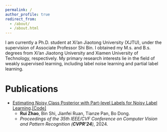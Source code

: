 ```yaml
---
permalink: /
author_profile: true
redirect_from: 
  - /about/
  - /about.html
---
```


I am currently a Ph.D. student at Xi’an Jiaotong University (XJTU), under the supervision of Associate Professor Shi Bin. I obtained my M.s. and B.s. degrees from Xi’an Jiaotong University and Xiamen University of Technology, respectively. My primary research interests lie in the field of weakly supervised learning, including label noise learning and partial label learning.

# Publications

- [Estimating Noisy Class Posterior with Part-level Labels for Noisy Label Learning](https://openaccess.thecvf.com/content/CVPR2024/html/Zhao_Estimating_Noisy_Class_Posterior_with_Part-level_Labels_for_Noisy_Label_CVPR_2024_paper.html).[[Code]](https://github.com/wu-dd/EMMA)
  - **Rui Zhao**, Bin Shi, Jianfei Ruan, Tianze Pan, Bo Dong.
  - *Proceedings of the 35th IEEE/CVF Conference on Computer Vision and Pattern Recognition (**CVPR'24**)*, 2024.
